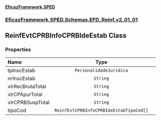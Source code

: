 #### [EficazFramework.SPED](EficazFrameworkSPED.md 'EficazFramework SPED')
### [EficazFramework.SPED.Schemas.EFD_Reinf.v2_01_01](EficazFramework.SPED.Schemas.EFD_Reinf.v2_01_01.md 'EficazFramework.SPED.Schemas.EFD_Reinf.v2_01_01')

## ReinfEvtCPRBInfoCPRBIdeEstab Class
### Properties

| Name | Type | |
| :--- | :---: | :--- |
| tpInscEstab | `PersonalidadeJuridica` |  |
| nrInscEstab | `String` |  |
| vlrRecBrutaTotal | `String` |  |
| vlrCPApurTotal | `String` |  |
| vlrCPRBSuspTotal | `String` |  |
| tipoCod | `ReinfEvtCPRBInfoCPRBIdeEstabTipoCod[]` |  |
